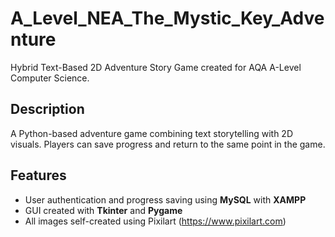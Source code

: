 # A_Level_NEA_The_Mystic_Key_Adventure

Hybrid Text-Based 2D Adventure Story Game created for AQA A-Level Computer Science.

## Description
A Python-based adventure game combining text storytelling with 2D visuals. Players can save progress and return to the same point in the game.

## Features
- User authentication and progress saving using **MySQL** with **XAMPP**  
- GUI created with **Tkinter** and **Pygame**  
- All images self-created using Pixilart (https://www.pixilart.com)
